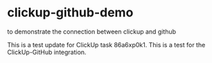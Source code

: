 # clickup-github-demo
to demonstrate the connection between clickup and github

This is a test update for ClickUp task 86a6xp0k1.
This is a test for the ClickUp-GitHub integration.
